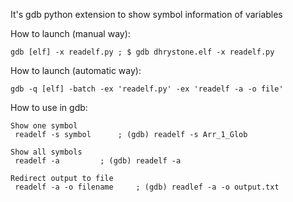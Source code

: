 It's gdb python extension to show symbol information of variables

How to launch (manual way):

	gdb [elf] -x readelf.py ; $ gdb dhrystone.elf -x readelf.py

How to launch (automatic way):

	gdb -q [elf] -batch -ex 'readelf.py' -ex 'readelf -a -o file'

How to use in gdb:

	Show one symbol
	 readelf -s symbol		; (gdb) readelf -s Arr_1_Glob

	Show all symbols
	 readelf -a			; (gdb) readelf -a

	Redirect output to file
	 readelf -a -o filename		; (gdb) readlef -a -o output.txt
